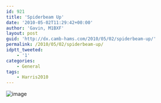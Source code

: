 ```yaml
---
id: 921
title: 'Spiderbeam Up'
date: '2010-05-02T11:29:42+00:00'
author: 'Gavin, M1BXF'
layout: post
guid: 'http://dx.camb-hams.com/2010/05/02/spiderbeam-up/'
permalink: /2010/05/02/spiderbeam-up/
idptt_tweeted:
    - '1'
categories:
    - General
tags:
    - Harris2010
---
```


![image](http://dx.camb-hams.com/wp-content/uploads/2010/05/wpid-1272799750408.jpg)